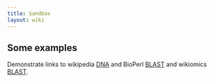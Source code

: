 ```yaml
---
title: Sandbox
layout: wiki
---
```


Some examples
-------------

Demonstrate links to wikipedia [DNA](wp:DNA "wikilink") and BioPerl
[BLAST](bp:BLAST "wikilink") and wikiomics
[BLAST](wikiomics:BLAST "wikilink").
